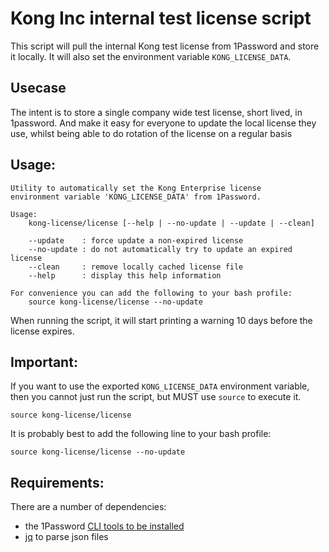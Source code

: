 # Kong Inc internal test license script

This script will pull the internal Kong test license from 1Password and
store it locally. It will also set the environment variable
`KONG_LICENSE_DATA`.

## Usecase

The intent is to store a single company wide test license, short lived, in
1password. And make it easy for everyone to update the local license they use,
whilst being able to do rotation of the license on a regular basis

## Usage:

```
Utility to automatically set the Kong Enterprise license
environment variable 'KONG_LICENSE_DATA' from 1Password.

Usage:
    kong-license/license [--help | --no-update | --update | --clean]

    --update    : force update a non-expired license
    --no-update : do not automatically try to update an expired license
    --clean     : remove locally cached license file
    --help      : display this help information

For convenience you can add the following to your bash profile:
    source kong-license/license --no-update
```

When running the script, it will start printing a warning 10 days before the
license expires.

## Important:

If you want to use the exported `KONG_LICENSE_DATA` environment variable,
then you cannot just run the script, but MUST use `source` to execute it.

```
source kong-license/license
```

It is probably best to add the following line to your bash profile:

```
source kong-license/license --no-update
```


## Requirements:

There are a number of dependencies:

- the 1Password [CLI tools to be installed](https://support.1password.com/command-line-getting-started/)
- [jq](https://stedolan.github.io/jq/) to parse json files


